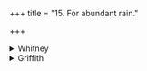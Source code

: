+++
title = "15. For abundant rain."

+++

<details><summary>Whitney</summary>

### Comment
Found (except vss. 2 and 15) in Pāipp. v. (in the verse-order 1, 3, 6, 5, 4, 7, 9, 10, 8, 11-14, 16). This hymn and vii. 18 appear to be called mārutāni in Kāuś. (26. 24: see note to this rule); they are specified as used together in a rite for procuring rain (41. 1 ff.); also in expiation of the portent of upatārakās 'inundations' (103. 3); further, vss. 10 and 11, with oblations respectively to Agni and Prajāpati, in expiation of the portent of obscuration of the seven seers (127. 8, 9). In Vāit. (8. 9) vs. 6 appears in the preparations of the cāturmāsya sacrifice. And the comm. quotes vs. 11 as employed by the Nakṣ. K. (18) in a mahāśanti called prājāpatī.


### Translations
Translated: Bühler, Orient und Occident, i. 219; Griffith, 1.150; Weber, xviii. 58.—See also Weber's references to Ludwig and Zimmer. Cf. introduction to iii. 13.
</details>

<details><summary>Griffith</summary>

A charm to hasten the coming of the rains
</details>
